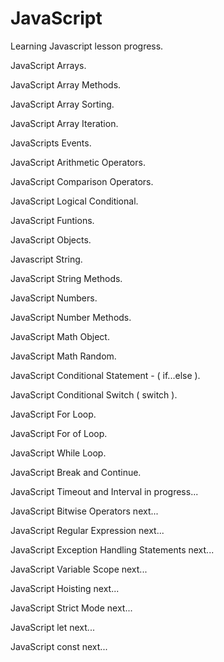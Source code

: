 # JavaScript

Learning Javascript lesson progress.
 
 JavaScript Arrays.
 
 JavaScript Array Methods.
 
 JavaScript Array Sorting.
 
 JavaScript Array Iteration.
 
 JavaScripts Events.

 JavaScript Arithmetic Operators.

 JavaScript Comparison Operators.

 JavaScript Logical Conditional.

 JavaScript Funtions.

 JavaScript Objects.

 Javascript String.
 
 JavaScript String Methods.

 JavaScript Numbers.
 
 JavaScript Number Methods.
 
 JavaScript Math Object.
 
 JavaScript Math Random.
 
 JavaScript Conditional Statement - ( if...else ).
 
 JavaScript Conditional Switch ( switch ).
 
 JavaScript For Loop.
 
 JavaScript For of Loop.
 
 JavaScript While Loop.
 
 JavaScript Break and Continue.
 
 JavaScript Timeout and Interval in progress...

 JavaScript Bitwise Operators next...
  
 JavaScript Regular Expression next...
 
 JavaScript Exception Handling Statements next...
 
 JavaScript Variable Scope next...
 
 JavaScript Hoisting next...
 
 JavaScript Strict Mode next...
 
 JavaScript let next...
 
 JavaScript const next...
